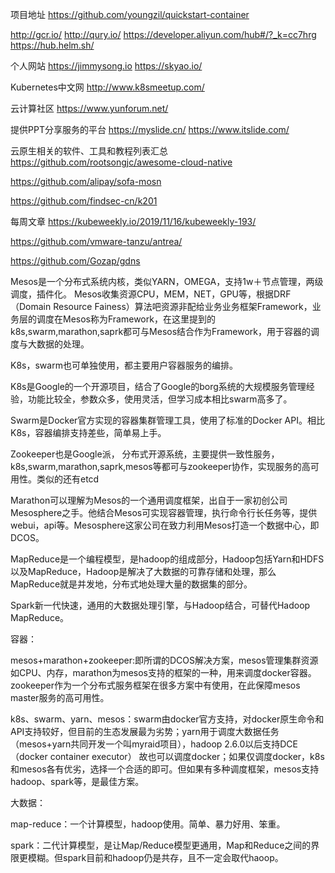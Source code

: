 项目地址
https://github.com/youngzil/quickstart-container



http://gcr.io/
http://qury.io/
https://developer.aliyun.com/hub#/?_k=cc7hrg
https://hub.helm.sh/



个人网站
https://jimmysong.io
https://skyao.io/


Kubernetes中文网
http://www.k8smeetup.com/

云计算社区
https://www.yunforum.net/


提供PPT分享服务的平台
https://myslide.cn/
https://www.itslide.com/


云原生相关的软件、工具和教程列表汇总
https://github.com/rootsongjc/awesome-cloud-native

https://github.com/alipay/sofa-mosn

https://github.com/findsec-cn/k201

每周文章
https://kubeweekly.io/2019/11/16/kubeweekly-193/

https://github.com/vmware-tanzu/antrea/

https://github.com/Gozap/gdns






Mesos是一个分布式系统内核，类似YARN，OMEGA，支持1w＋节点管理，两级调度，插件化。 Mesos收集资源CPU，MEM，NET，GPU等，根据DRF（Domain Resource Fainess）算法吧资源非配给业务业务框架Framework，业务层的调度在Mesos称为Framework，在这里提到的k8s,swarm,marathon,saprk都可与Mesos结合作为Framework，用于容器的调度与大数据的处理。

K8s，swarm也可单独使用，都主要用户容器服务的编排。

K8s是Google的一个开源项目，结合了Google的borg系统的大规模服务管理经验，功能比较全，参数众多，使用灵活，但学习成本相比swarm高多了。

Swarm是Docker官方实现的容器集群管理工具，使用了标准的Docker API。相比K8s，容器编排支持差些，简单易上手。

Zookeeper也是Google派， 分布式开源系统，主要提供一致性服务，k8s,swarm,marathon,saprk,mesos等都可与zookeeper协作，实现服务的高可用性。类似的还有etcd

Marathon可以理解为Mesos的一个通用调度框架，出自于一家初创公司 Mesosphere之手。他结合Mesos可实现容器管理，执行命令行长任务等，提供webui，api等。Mesosphere这家公司在致力利用Mesos打造一个数据中心，即DCOS。


MapReduce是一个编程模型，是hadoop的组成部分，Hadoop包括Yarn和HDFS以及MapReduce，Hadoop是解决了大数据的可靠存储和处理，那么MapReduce就是并发地，分布式地处理大量的数据集的部分。

Spark新一代快速，通用的大数据处理引擎，与Hadoop结合，可替代Hadoop MapReduce。



容器：

mesos+marathon+zookeeper:即所谓的DCOS解决方案，mesos管理集群资源如CPU、内存，marathon为mesos支持的框架的一种，用来调度docker容器。zookeeper作为一个分布式服务框架在很多方案中有使用，在此保障mesos master服务的高可用性。

k8s、swarm、yarn、mesos：swarm由docker官方支持，对docker原生命令和API支持较好，但目前的生态发展最为劣势；yarn用于调度大数据任务（mesos+yarn共同开发一个叫myraid项目），hadoop 2.6.0以后支持DCE（docker container executor） 故也可以调度docker；如果仅调度docker，k8s和mesos各有优劣，选择一个合适的即可。但如果有多种调度框架，mesos支持hadoop、spark等，是最佳方案。


大数据：

map-reduce：一个计算模型，hadoop使用。简单、暴力好用、笨重。

spark：二代计算模型，是让Map/Reduce模型更通用，Map和Reduce之间的界限更模糊。但spark目前和hadoop仍是共存，且不一定会取代haoop。







